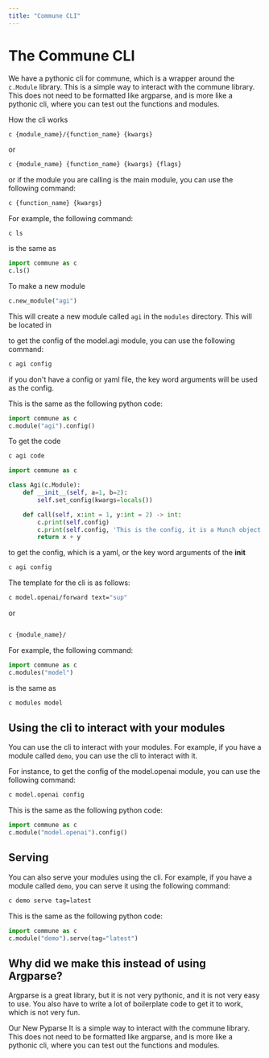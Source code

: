 ```yaml
---
title: "Commune CLI"
---
```


# The Commune CLI

We have a pythonic cli for commune, which is a wrapper around the `c.Module` library. This is a simple way to interact with the commune library. This does not need to be formatted like argparse, and is more like a pythonic cli, where you can test out the functions and modules.

How the cli works

```bash
c {module_name}/{function_name} {kwargs}
```
or
 
```bash
c {module_name} {function_name} {kwargs} {flags}
```

or if the module you are calling is the main module, you can use the following command:
```bash
c {function_name} {kwargs} 
```

For example, the following command:

```
c ls
```

is the same as 

```python
import commune as c
c.ls()
```

To make a new module

```python
c.new_module("agi")
```

This will create a new module called `agi` in the `modules` directory. 
This will be located in 

to get the config of the model.agi module, you can use the following command:

```bash
c agi config
```
if you don't have a config or yaml file, the key word arguments will be used as the config.

This is the same as the following python code:
```python
import commune as c
c.module("agi").config()
```


To get the code
```bash
c agi code
```

```python
import commune as c

class Agi(c.Module):
    def __init__(self, a=1, b=2):
        self.set_config(kwargs=locals())

    def call(self, x:int = 1, y:int = 2) -> int:
        c.print(self.config)
        c.print(self.config, 'This is the config, it is a Munch object')
        return x + y
```

to get the config, which is a yaml, or the key word arguments of the __init__
```bash
c agi config
```










The template for the cli is as follows:
```bash
c model.openai/forward text="sup"
```
or 
```bash

c {module_name}/
```

For example, the following command:


```python
import commune as c
c.modules("model")
```

is the same as 

```bash
c modules model
```

## Using the cli to interact with your modules

You can use the cli to interact with your modules. For example, if you have a module called `demo`, you can use the cli to interact with it. 

For instance, to get the config of the model.openai module, you can use the following command:

```bash
c model.openai config
```

This is the same as the following python code:

```python
import commune as c
c.module("model.openai").config()
```


## Serving 

You can also serve your modules using the cli. For example, if you have a module called `demo`, you can serve it using the following command:

```bash
c demo serve tag=latest
```

This is the same as the following python code:

```python
import commune as c
c.module("demo").serve(tag="latest")
```






## Why did we make this instead of using Argparse?
Argparse is a great library, but it is not very pythonic, and it is not very easy to use. You also have to write a lot of boilerplate code to get it to work, which is not very fun. 

Our New Pyparse It is a simple way to interact with the commune library. This does not need to be formatted like argparse, and is more like a pythonic cli, where you can test out the functions and modules.


